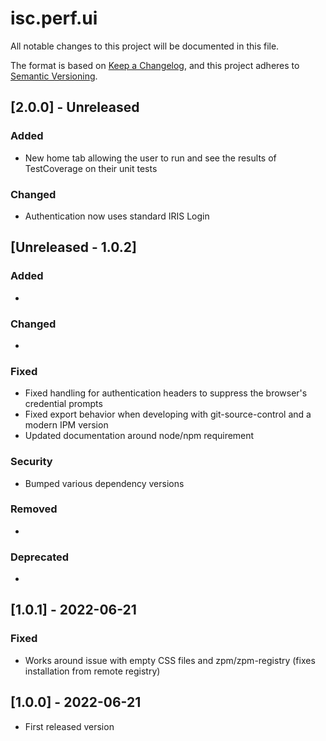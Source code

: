 # isc.perf.ui

All notable changes to this project will be documented in this file.

The format is based on [Keep a Changelog](https://keepachangelog.com/en/1.0.0/),
and this project adheres to [Semantic Versioning](https://semver.org/spec/v2.0.0.html).


## [2.0.0] - Unreleased

### Added 
- New home tab allowing the user to run and see the results of TestCoverage on their unit tests

### Changed
- Authentication now uses standard IRIS Login

## [Unreleased - 1.0.2]

### Added 
-

### Changed
-

### Fixed
- Fixed handling for authentication headers to suppress the browser's credential prompts
- Fixed export behavior when developing with git-source-control and a modern IPM version
- Updated documentation around node/npm requirement

### Security
- Bumped various dependency versions

### Removed
-

### Deprecated
-

## [1.0.1] - 2022-06-21
### Fixed
- Works around issue with empty CSS files and zpm/zpm-registry (fixes installation from remote registry)

## [1.0.0] - 2022-06-21
- First released version

